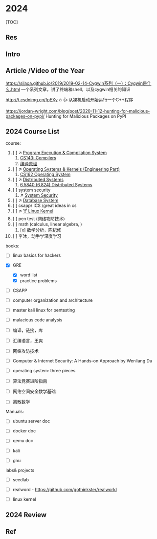 # 2024

[TOC]



## Res



## Intro



## Article /Video of the Year
https://silaoa.github.io/2019/2019-02-14-Cygwin系列（一）：Cygwin是什么.html
一个系列文章，讲了终端和shell，以及cygwin相关的知识

http://t.csdnimg.cn/fpEXy
🔥 👍 从裸机启动开始运行一个C++程序

https://jordan-wright.com/blog/post/2020-11-12-hunting-for-malicious-packages-on-pypi/
Hunting for Malicious Packages on PyPI



## 2024 Course List
course:
1. [ ] ↗ [Program Execution & Compilation System](../../🔑%20CS%20Core/🛣️%20Program%20Execution%20&%20Compilation%20System/Program%20Execution%20&%20Compilation%20System.md)
	1. [CS143: Compilers](../../🏠%20Assets/Courses%20of%20Universities/Stanford/CS%20143%20Compilers/CS143:%20Compilers.md)
	2. [编译原理](../../🏠%20Assets/Courses%20of%20Universities/🇨🇳%20Mainland%20China/UNDT/编译原理/编译原理.md)
2. [ ] ↗ [Operating Systems & Kernels (Engineering Part)](../../🔑%20CS%20Core/🥷🏼%20Operating%20Systems%20&%20Kernels%20(Engineering%20Part)/Operating%20Systems%20&%20Kernels%20(Engineering%20Part).md)
	1. [CS162 Operating System](../../🏠%20Assets/Courses%20of%20Universities/UC%20Berkeley/CS162%20Operating%20System/CS162%20Operating%20System.md)
3. [ ] ↗ [Distributed Systems](../../Information%20Systems%20&%20System%20Architecture%20Design/🌌%20Distributed%20Systems/Distributed%20Systems.md)
	1. [6.5840 (6.824) Distributed Systems](../../🏠%20Assets/Courses%20of%20Universities/MIT/6.5840%20(6.824)%20Distributed%20Systems/6.5840%20(6.824)%20Distributed%20Systems.md)
4. [ ] system security
	1. ↗ [System Security](../../CyberSecurity/System%20Security/System%20Security.md)
5. [ ] ↗ [Database System](../../🔑%20CS%20Core/🍕%20Computer%20Storage%20&%20Database%20Systems/Database%20Systems/Database%20System.md)
6. [ ] csapp/ ICS /great ideas in cs
7. [ ] ↗ [🍸 Linux Kernel](../../🔑%20CS%20Core/🥷🏼%20Operating%20Systems%20&%20Kernels%20(Engineering%20Part)/Linux%20(Derived%20From%20UNIX%20Family)/🔩%20Linux%20Kernel/🍸%20Linux%20Kernel.md)
8. [ ] pen test (网络攻防技术)
9. [ ] math (calculus, linear algebra, )
	1. [x] 数学分析，陈纪修
10. [ ] 李沐，动手学深度学习


books:
- [ ] linux basics for hackers
- [x] GRE
	- [x] word list
	- [x] practice problems
- [ ] CSAPP
- [ ] computer organization and architecture
- [ ] master kali linux for pentesting
- [ ] malacious code analysis
- [ ] 编译，链接，库
- [ ] 汇编语言，王爽
- [ ] 网络攻防技术
- [ ] Computer & Internet Security: A Hands-on Approach by Wenliang Du
- [ ] operating system: three pieces
- [ ] 算法竞赛进阶指南
- [ ] 网络空间安全数学基础
- [ ] 离散数学


Manuals: 
- [ ] ubuntu server doc
- [ ] docker doc
- [ ] qemu doc
- [ ] kali 
- [ ] gnu


labs& projects
- [ ] seedlab
- [ ] realword - https://github.com/gothinkster/realworld
- [ ] linux kernel 



## 2024 Review




## Ref

